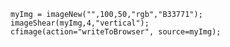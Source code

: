 ```luceescript+trycf
myImg = imageNew("",100,50,"rgb","B33771");
imageShear(myImg,4,"vertical");
cfimage(action="writeToBrowser", source=myImg);
```

